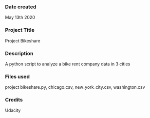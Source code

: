 ### Date created
May 13th 2020

### Project Title
Project Bikeshare

### Description
A python script to analyze a bike rent company data in 3 cities

### Files used
project bikeshare.py, chicago.csv, new_york_city.csv, washington.csv

### Credits
Udacity
